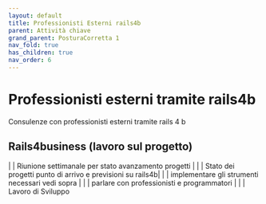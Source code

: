 ```yaml
---
layout: default
title: Professionisti Esterni rails4b
parent: Attività chiave
grand_parent: PosturaCorretta 1
nav_fold: true
has_children: true
nav_order: 6
---
```


# Professionisti esterni tramite rails4b

Consulenze con professionisti esterni tramite rails 4 b

## Rails4business (lavoro sul progetto)

| | Riunione settimanale per stato avanzamento progetti |
| | Stato dei progetti punto di arrivo e previsioni su rails4b|
| | implementare gli strumenti necessari vedi sopra |
| | parlare con professionisti e programmatori |
| | Lavoro di Sviluppo 
  